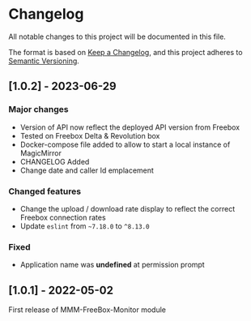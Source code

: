 # Changelog

All notable changes to this project will be documented in this file.

The format is based on [Keep a Changelog](https://keepachangelog.com/en/1.0.0/),
and this project adheres to [Semantic Versioning](https://semver.org/spec/v2.0.0.html).

## [1.0.2] - 2023-06-29

### Major changes

- Version of API now reflect the deployed API version from Freebox
- Tested on Freebox Delta & Revolution box
- Docker-compose file added to allow to start a local instance of MagicMirror
- CHANGELOG Added
- Change date and caller Id emplacement 

### Changed features

- Change the upload / download rate display to reflect the correct Freebox connection rates
- Update `eslint` from `~7.18.0` to `^8.13.0`

### Fixed

- Application name was __undefined__ at permission prompt

## [1.0.1] - 2022-05-02

First release of MMM-FreeBox-Monitor module
